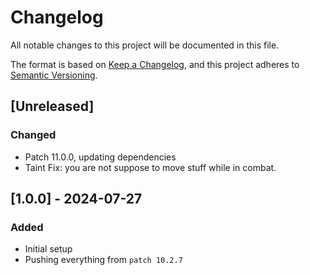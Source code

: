 # Changelog

All notable changes to this project will be documented in this file.

The format is based on [Keep a Changelog](https://keepachangelog.com/en/1.0.0/),
and this project adheres to [Semantic Versioning](https://semver.org/spec/v2.0.0.html).

## [Unreleased]

### Changed

-   Patch 11.0.0, updating dependencies
-   Taint Fix: you are not suppose to move stuff while in combat.

## [1.0.0] - 2024-07-27

### Added

-   Initial setup
-   Pushing everything from `patch 10.2.7`

